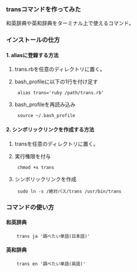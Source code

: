 ### transコマンドを作ってみた

和英辞典や英和辞典をターミナル上で使えるコマンド。

### インストールの仕方

#### 1. aliasに登録する方法
1. trans.rbを任意のディレクトリに置く。
2. bash_profileに以下の1行を付け足す
		
		alias trans='ruby /path/trans.rb'
3. bash_profileを再読み込み
		
		source ~/.bash_profile
		
#### 2. シンボリックリンクを作成する方法
1. transを任意のディレクトリに置く。
2. 実行権限を付与
		
		chmod +x trans
3. シンボリックリンクを作成

		sudo ln -s /絶対パス/trans /usr/bin/trans
		
### コマンドの使い方
#### 和英辞典
		trans ja '調べたい単語(日本語)'

#### 英和辞典
		trans en '調べたい単語(英語)'
